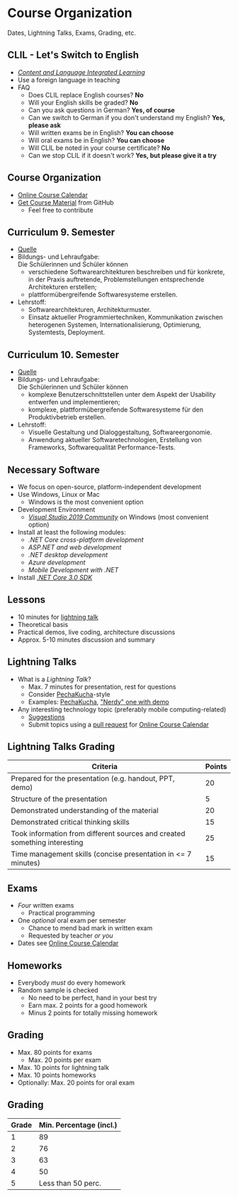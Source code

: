# Course Organization

Dates, Lightning Talks, Exams, Grading, etc.


## CLIL - Let's Switch to English

* [*Content and Language Integrated Learning*](http://www.htl.at/htlat/schwerpunktportale/clil-content-and-language-integrated-learning.html)
* Use a foreign language in teaching
* FAQ
  * Does CLIL replace English courses? **No**
  * Will your English skills be graded? **No**
  * Can you ask questions in German? **Yes, of course**
  * Can we switch to German if you don't understand my English? **Yes, please ask**
  * Will written exams be in English? **You can choose**
  * Will oral exams be in English? **You can choose**
  * Will CLIL be noted in your course certificate? **No**
  * Can we stop CLIL if it doesn't work? **Yes, but please give it a try**   


<!-- .slide: class="left" -->
## Course Organization

* [Online Course Calendar](https://github.com/rstropek/htl-csharp/blob/master/2019-20/dates.md)
* [Get Course Material](https://github.com/rstropek/htl-csharp/) from GitHub
  * Feel free to contribute


<!-- .slide: class="left" -->
## Curriculum 9. Semester

* [Quelle](https://www.ris.bka.gv.at/Dokumente/Bundesnormen/NOR40217045/NOR40217045.pdf)
* Bildungs- und Lehraufgabe:<br/>
Die Sch&uuml;lerinnen und Sch&uuml;ler k&ouml;nnen
  * verschiedene Softwarearchitekturen beschreiben und f&uuml;r konkrete, in der Praxis auftretende,
Problemstellungen entsprechende Architekturen erstellen;
  * plattform&uuml;bergreifende Softwaresysteme erstellen.
* Lehrstoff:
  * Softwarearchitekturen, Architekturmuster.
  * Einsatz aktueller Programmiertechniken, Kommunikation zwischen heterogenen Systemen, Internationalisierung, Optimierung, Systemtests, Deployment.


<!-- .slide: class="left" -->
## Curriculum 10. Semester

* [Quelle](https://www.ris.bka.gv.at/Dokumente/Bundesnormen/NOR40217045/NOR40217045.pdf)
* Bildungs- und Lehraufgabe:<br/>
Die Sch&uuml;lerinnen und Sch&uuml;ler k&ouml;nnen
  * komplexe Benutzerschnittstellen unter dem Aspekt der Usability entwerfen und implementieren;
  * komplexe, plattform&uuml;bergreifende Softwaresysteme f&uuml;r den Produktivbetrieb erstellen.
* Lehrstoff:
  * Visuelle Gestaltung und Dialoggestaltung, Softwareergonomie.
  * Anwendung aktueller Softwaretechnologien, Erstellung von Frameworks, Softwarequalit&auml;t Performance-Tests.


<!-- .slide: class="left" -->
## Necessary Software

* We focus on open-source, platform-independent development
* Use Windows, Linux or Mac
  * Windows is the most convenient option
* Development Environment
  * [*Visual Studio 2019 Community*](https://visualstudio.microsoft.com/vs/) on Windows (most convenient option)
* Install at least the following modules:
  * *.NET Core cross-platform development*
  * *ASP.NET and web development*
  * *.NET desktop development*
  * *Azure development*
  * *Mobile Development with .NET*
* Install [*.NET Core 3.0 SDK*](https://dotnet.microsoft.com/download/dotnet-core)


<!-- .slide: class="left" -->
## Lessons

* 10 minutes for [lightning talk](https://en.wikipedia.org/wiki/Lightning_talk)
* Theoretical basis
* Practical demos, live coding, architecture discussions
* Approx. 5-10 minutes discussion and summary


<!-- .slide: class="left" -->
## Lightning Talks

* What is a *Lightning Talk*?
  * Max. 7 minutes for presentation, rest for questions
  * Consider [PechaKucha](https://en.wikipedia.org/wiki/PechaKucha)-style
  * Examples: [PechaKucha](https://youtu.be/XBhTaL7RpA8), ["Nerdy" one with demo](https://www.destroyallsoftware.com/talks/wat)
* Any interesting technology topic (preferably mobile computing-related)
  * [Suggestions](https://github.com/rstropek/htl-csharp/blob/master/2019-20/lightning-talk-suggestions.md)
  * Submit topics using a [pull request](https://help.github.com/articles/about-pull-requests/) for [Online Course Calendar](https://github.com/rstropek/htl-csharp/blob/master/2019-20/dates.md)


<!-- .slide: class="left" -->
## Lightning Talks Grading

|                                 Criteria                                  | Points |
| ------------------------------------------------------------------------- | ------ |
| Prepared for the presentation (e.g. handout, PPT, demo)                   | 20     |
| Structure of the presentation                                             | 5      |
| Demonstrated understanding of the material                                | 20     |
| Demonstrated critical thinking skills                                     | 15     |
| Took information from different sources and created something interesting | 25     |
| Time management skills (concise presentation in <= 7 minutes)             | 15     |


<!-- .slide: class="left" -->
## Exams

* *Four* written exams
  * Practical programming
* One *optional* oral exam per semester
  * Chance to mend bad mark in written exam
  * Requested by teacher *or you*
* Dates see [Online Course Calendar](https://github.com/rstropek/htl-csharp/blob/master/2019-20/dates.md)


<!-- .slide: class="left" -->
## Homeworks

* Everybody *must* do every homework
* Random sample is checked
  * No need to be perfect, hand in your best try
  * Earn max. 2 points for a good homework
  * Minus 2 points for totally missing homework


<!-- .slide: class="left" -->
## Grading

* Max. 80 points for exams
  * Max. 20 points per exam
* Max. 10 points for lightning talk
* Max. 10 points homeworks
* Optionally: Max. 20 points for oral exam


## Grading

| Grade  | Min. Percentage (incl.)
|--------|---------------------
| 1      | 89
| 2      | 76
| 3      | 63
| 4      | 50
| 5      | Less than 50 perc.
